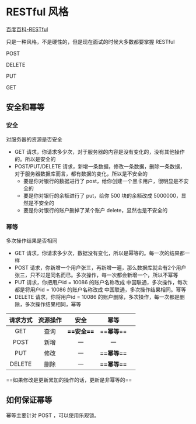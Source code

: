 # RESTful 风格

[百度百科-RESTful](https://baike.baidu.com/item/RESTful/4406165?fr=aladdin)

只是一种风格，不是硬性的，但是现在面试的时候大多数都要掌握 RESTful



POST

DELETE

PUT

GET



## 安全和幂等

### 安全

对服务器的资源是否安全

- GET 请求，你请求多少次，对于服务器的内容是没有变化的，没有其他操作的。所以是安全的
- POST/PUT/DELETE 请求，新增一条数据，修改一条数据，删除一条数据，对于服务器数据库而言，都有数据的变化，所以是不安全的
    - 要是你对银行的数据进行了 post，给你创建一个黑卡用户，很明显是不安全的
    - 要是你对银行的余额进行了 put，给你 500 块的余额改成 5000000，显然是不安全的
    - 要是你对银行的账户删掉了某个账户 delete，显然也是不安全的

### 幂等

多次操作结果是否相同

- GET 请求，你请求多少次，数据没有变化，所以是幂等的。每一次的结果都一样
- POST 请求，你新增一个用户张三，再新增一遍，那么数据库就会有2个用户张三，只不过是同名而已。多次操作，每一次都会新增一个，所以不幂等
- PUT 请求，你把用户id = 10086 的账户名称改成 中国联通，多次操作，每次都是将用户id = 10086 的账户名称改成 中国联通，多次操作结果相同。幂等
- DELETE 请求，你将用户id = 10086 的账户删除，多次操作，每一次都是删除，多次操作结果相同，幂等

| 请求方式 | 资源操作 |     安全     |     幂等     |      |
| :------: | :------: | :----------: | :----------: | ---- |
|   GET    |   查询   | **==安全==** | ==**幂等**== |      |
|   POST   |   新增   |      一      |      一      |      |
|   PUT    |   修改   |      一      | **==幂等==** |      |
|  DELETE  |   删除   |      一      | **==幂等==** |      |

==如果修改是更新累加的操作的话，更新是非幂等的==



## 如何保证幂等

幂等主要针对 POST ，可以使用乐观锁。